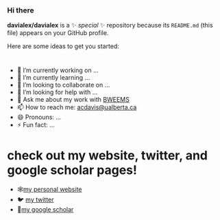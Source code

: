 ### Hi there


**davialex/davialex** is a ✨ _special_ ✨ repository because its `README.md` (this file) appears on your GitHub profile.

Here are some ideas to get you started:
#
- 🔭 I’m currently working on ...
- 🌱 I’m currently learning ...
- 👯 I’m looking to collaborate on ...
- 🤔 I’m looking for help with ...
- 💬 Ask me about my work with [BWEEMS](https://www.bweems.org/)
- 📫 How to reach me: acdavis@ualberta.ca
- 😄 Pronouns: ...
- ⚡ Fun fact: ...
# check out my website, twitter, and google scholar pages!
  - 🕸️[my personal website](http://www.alexandracddavis.com/)
  - 🐦 [my twitter](https://twitter.com/ACD_Davis11)
  - 📰[my google scholar](https://scholar.google.com/citations?user=sRdo6x0AAAAJ&hl=e)
<!--
anything within these will not show up
-->
